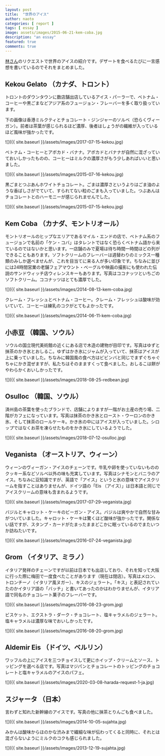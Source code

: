 ```yaml
---
layout: post
title:  "世界のアイス"
author: naoto
categories: [ report ]
tags: [ essay ]
image: assets/images/2015-06-21-kem-coba.jpg
description: "an essay"
featured: true
comments: true
---
```


[林さん](https://twitter.com/hysysk)のリクエストで世界のアイスの紹介です。デザートを食べるたびに一言感想を書いているのでそれをまとめました。


Kekou Gelato （カナダ、トロント）
--------

トロントのダウンタウンに数店舗出店しているアイス・パーラーで、ベトナム・コーヒーや黒ごまなどアジア系のフュージョン・フレーバーを多く取り扱っています。

下の画像は香港ミルクティとチョコレート・ジンジャーのソルベ（恐らくヴィーガン）。前者は茶葉が感じられるほど濃厚、後者はしょうがの繊維が入っているほど風味が強かったです。

![]({{ site.baseurl }}/assets/images/2017-07-15-kekou.jpg)

ベトナム・コーヒーとアボカド・バナナ。アボカドとバナナが自然に混ざっていておいしかったものの、コーヒーはミルクの濃厚さがもう少しあればいいと思いました。

![]({{ site.baseurl }}/assets/images/2015-07-16-kekou.jpg)

黒ごまとつぶあんホワイトチョコレート。ごまは濃厚さというよりはごま油のような香ばしさがでていて、すられてない粒のごまも入っていました。つぶあんはチョコレートとのハーモニーが感じられませんでした。

![]({{ site.baseurl }}/assets/images/2015-07-15-kekou.jpg)


Kem Coba （カナダ、モントリオール）
--------

モントリオールのヒップなエリアであるマイル・エンドの店で、ベトナム系のフュージョンで名前の「ケン・コバ」はタレントではなく恐らくベトナム語から来ているのではないかと思います。一店舗のみで夏場は待ち時間一時間ほどの列ができることもあります。ソフトクリームのフレーバーは週替わりのミックス一種類のみしか選べませんが、これを目当てに来る人が多い印象です。ちなみに並びには24時間営業の老舗フェアマウント・ベーグルや映画の撮影にも使われた伝説のサンドウィッチ店ウィレンスキーもあります。写真はココナッツといちごのソフトクリーム。ココナッツはとても濃厚でした。

![]({{ site.baseurl }}/assets/images/2014-08-13-kem-coba.jpg)

クレーム・フレッシュとベトナム・コーヒー。クレーム・フレッシュは酸味が効いていて、コーヒーは練乳のコクがとてもよかったです。

![]({{ site.baseurl }}/assets/images/2014-06-11-kem-coba.jpg)


小赤豆 （韓国、ソウル）
--------

ソウルの国立現代美術館の近くにある店で木造の建物が目印です。写真はゆずと抹茶のかき氷とおしるこ。ゆずはかき氷にジャムが入っていて、抹茶はアイスが上に乗っていました。ちなみに韓国風の食べ方はビビンバと同じでまずぐちゃぐちゃにかき混ぜますが、私たちはそのまますくって食べました。おしるこは餅がやわらかくおいしかったです。

![]({{ site.baseurl }}/assets/images/2018-08-25-redbean.jpg)


Osulloc （韓国、ソウル）
--------

済州島の茶葉を使ったブランドで、店舗によりますが一階がお土産の売り場、二階がカフェになっています。写真は抹茶のかき氷とロースト・ウーロンのかき氷、そして抹茶のロールケーキ。かき氷の中にはアイスが入っていました。シロップではなくお茶を凍らせたものをかき氷にしているようでした。

![]({{ site.baseurl }}/assets/images/2018-07-12-osulloc.jpg)


Veganista （オーストリア、ウィーン）
--------

ウィーンのヴィーガン・アイスのチェーンです。牛乳や卵を使っていないもののクッキー系などソルベ以外の味も充実しています。写真はシナモンとバニラのアイス。ちなみに豆知識ですが、英語で「アイス」というと氷の意味でアイスクリームを指すことはありませんが、ドイツ語の「Eis （アイス）」は日本語と同じでアイスクリームの意味も含まれるようです。

![]({{ site.baseurl }}/assets/images/2017-07-29-veganista.jpg)

バジルとキャロット・ケーキのビーガン・アイス。バジルは爽やかで自然な甘みがついていました。キャロット・ケーキは驚くほど酸味が強かったです。関係ない話ですが、スタンプ・カードがたまったままどこかに眠っているのでまたいつか訪ねたいです。

![]({{ site.baseurl }}/assets/images/2016-07-24-veganista.jpg)


Grom （イタリア、ミラノ）
--------

イタリア発祥のチェーンですが以前は日本でも出店しており、それを知って大阪に行った際に梅田で一度食べたことがあります（現在は閉店）。写真はメロン、トロンチーノ（イタリア風ヌガー）、キスのジェラート。「キス」と表記されていたのかイタリア語の「バッチ」と書いてあったのかはわかりませんが、イタリア語で同名のチョコレート菓子のフレーバーです。

![]({{ site.baseurl }}/assets/images/2016-08-23-grom.jpg)

ビスケット、エクストラ・ダーク・チョコレート、塩キャラメルのジェラート。塩キャラメルは濃厚な味でおいしかったです。

![]({{ site.baseurl }}/assets/images/2016-08-20-grom.jpg)


Aldemir Eis （ドイツ、ベルリン）
--------

ワッフルの上にアイスを三つチョイスして更にホイップ・クリームとソース、トッピングを選べる店です。写真はマジパンとチョコレートのトッピングのチョコレートと塩キャラメルのアイスのパフェ。

![]({{ site.baseurl }}/assets/images/2020-03-08-harada-request-1-ja.jpg)


スジャータ （日本）
--------

言わずと知れた新幹線のアイスです。写真の他に抹茶とりんごも食べました。

![]({{ site.baseurl }}/assets/images/2014-10-05-sujahta.jpg)

みかんは酸味からほのかな渋みまで繊細な味が伝わってくると同時に、それとは混ざらないようにミルクのコクも感じられました。

![]({{ site.baseurl }}/assets/images/2013-12-19-sujahta.jpg)
